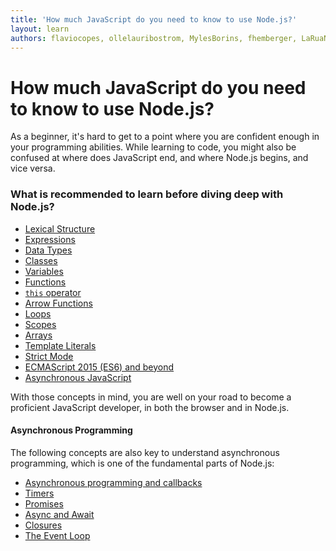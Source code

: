 ```yaml
---
title: 'How much JavaScript do you need to know to use Node.js?'
layout: learn
authors: flaviocopes, ollelauribostrom, MylesBorins, fhemberger, LaRuaNa, ahmadawais, elanandkumar, ovflowd, vaishnav-mk
---
```


# How much JavaScript do you need to know to use Node.js?

As a beginner, it's hard to get to a point where you are confident enough in your programming abilities. While learning to code, you might also be confused at where does JavaScript end, and where Node.js begins, and vice versa.

### What is recommended to learn before diving deep with Node.js?

- [Lexical Structure](https://developer.mozilla.org/en-US/docs/Web/JavaScript/Reference/Lexical_grammar)
- [Expressions](https://developer.mozilla.org/en-US/docs/Web/JavaScript/Reference/Operators)
- [Data Types](https://developer.mozilla.org/en-US/docs/Web/JavaScript/Data_structures)
- [Classes](https://developer.mozilla.org/en-US/docs/Web/JavaScript/Reference/Classes)
- [Variables](https://developer.mozilla.org/en-US/docs/Learn/JavaScript/First_steps/Variables#what_is_a_variable)
- [Functions](https://developer.mozilla.org/en-US/docs/Web/JavaScript/Guide/Functions)
- [`this` operator](https://developer.mozilla.org/en-US/docs/Web/JavaScript/Reference/Operators/this)
- [Arrow Functions](https://developer.mozilla.org/en-US/docs/Web/JavaScript/Reference/Functions/Arrow_functions)
- [Loops](https://developer.mozilla.org/en-US/docs/Web/JavaScript/Guide/Loops_and_iteration)
- [Scopes](https://developer.mozilla.org/en-US/docs/Glossary/Scope)
- [Arrays](https://developer.mozilla.org/en-US/docs/Web/JavaScript/Reference/Global_Objects/Array)
- [Template Literals](https://developer.mozilla.org/en-US/docs/Web/JavaScript/Reference/Template_literals)
- [Strict Mode](https://developer.mozilla.org/en-US/docs/Web/JavaScript/Reference/Strict_mode)
- [ECMAScript 2015 (ES6) and beyond](/learn/getting-started/ecmascript-2015-es6-and-beyond)
- [Asynchronous JavaScript](/https://developer.mozilla.org/en-US/docs/Learn_web_development/Extensions/Async_JS)

With those concepts in mind, you are well on your road to become a proficient JavaScript developer, in both the browser and in Node.js.

#### Asynchronous Programming


The following concepts are also key to understand asynchronous programming, which is one of the fundamental parts of Node.js:

- [Asynchronous programming and callbacks](https://developer.mozilla.org/en-US/docs/Learn/JavaScript/Asynchronous/Introducing)
- [Timers](https://developer.mozilla.org/en-US/docs/Web/API/setTimeout)
- [Promises](https://developer.mozilla.org/en-US/docs/Web/JavaScript/Guide/Using_promises)
- [Async and Await](https://developer.mozilla.org/en-US/docs/Web/JavaScript/Reference/Statements/async_function)
- [Closures](https://developer.mozilla.org/en-US/docs/Web/JavaScript/Closures)
- [The Event Loop](https://developer.mozilla.org/en-US/docs/Web/JavaScript/EventLoop)
